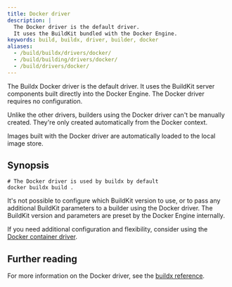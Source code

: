 ```yaml
---
title: Docker driver
description: |
  The Docker driver is the default driver.
  It uses the BuildKit bundled with the Docker Engine.
keywords: build, buildx, driver, builder, docker
aliases:
  - /build/buildx/drivers/docker/
  - /build/building/drivers/docker/
  - /build/drivers/docker/
---
```


The Buildx Docker driver is the default driver. It uses the BuildKit server
components built directly into the Docker Engine. The Docker driver requires no
configuration.

Unlike the other drivers, builders using the Docker driver can't be manually
created. They're only created automatically from the Docker context.

Images built with the Docker driver are automatically loaded to the local image
store.

## Synopsis

```console
# The Docker driver is used by buildx by default
docker buildx build .
```

It's not possible to configure which BuildKit version to use, or to pass any
additional BuildKit parameters to a builder using the Docker driver. The
BuildKit version and parameters are preset by the Docker Engine internally.

If you need additional configuration and flexibility, consider using the
[Docker container driver](./docker-container.md).

## Further reading

For more information on the Docker driver, see the
[buildx reference](/reference/cli/docker/buildx/create.md#driver).
